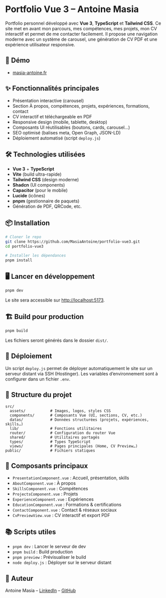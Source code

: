 # Portfolio Vue 3 – Antoine Masia

Portfolio personnel développé avec **Vue 3**, **TypeScript** et **Tailwind CSS**. Ce site met en avant mon parcours, mes compétences, mes projets, mon CV interactif et permet de me contacter facilement. Il propose une navigation moderne avec un système de carousel, une génération de CV PDF et une expérience utilisateur responsive.

## 🚀 Démo

- [masia-antoine.fr](https://masia-antoine.fr/)

## ✨ Fonctionnalités principales

- Présentation interactive (carousel)
- Section À propos, compétences, projets, expériences, formations, contact
- CV interactif et téléchargeable en PDF
- Responsive design (mobile, tablette, desktop)
- Composants UI réutilisables (boutons, cards, carousel…)
- SEO optimisé (balises meta, Open Graph, JSON-LD)
- Déploiement automatisé (script `deploy.js`)

## 🛠️ Technologies utilisées

- **Vue 3** + **TypeScript**
- **Vite** (build ultra-rapide)
- **Tailwind CSS** (design moderne)
- **Shadcn** (UI components)
- **Capacitor** (pour le mobile)
- **Lucide** (icônes)
- **pnpm** (gestionnaire de paquets)
- Génération de PDF, QRCode, etc.

## 📦 Installation

```bash
# Cloner le repo
git clone https://github.com/MasiaAntoine/portfolio-vue3.git
cd portfolio-vue3

# Installer les dépendances
pnpm install
```

## 🖥️ Lancer en développement

```bash
pnpm dev
```

Le site sera accessible sur [http://localhost:5173](http://localhost:5173).

## 🏗️ Build pour production

```bash
pnpm build
```

Les fichiers seront générés dans le dossier `dist/`.

## 🚀 Déploiement

Un script `deploy.js` permet de déployer automatiquement le site sur un serveur distant via SSH (Hostinger). Les variables d’environnement sont à configurer dans un fichier `.env`.

## 📁 Structure du projet

```
src/
  assets/           # Images, logos, styles CSS
  components/       # Composants Vue (UI, sections, CV, etc.)
  datas/            # Données structurées (projets, expériences, skills…)
  lib/              # Fonctions utilitaires
  router/           # Configuration du router Vue
  shared/           # Utilitaires partagés
  types/            # Types TypeScript
  views/            # Pages principales (Home, CV Preview…)
public/             # Fichiers statiques
```

## 🧩 Composants principaux

- `PresentationComponent.vue` : Accueil, présentation, skills
- `AboutComponent.vue` : À propos
- `SkillsComponent.vue` : Compétences
- `ProjectsComponent.vue` : Projets
- `ExperienceComponent.vue` : Expériences
- `EducationComponent.vue` : Formations & certifications
- `ContactComponent.vue` : Contact & réseaux sociaux
- `CvPreviewView.vue` : CV interactif et export PDF

## 📚 Scripts utiles

- `pnpm dev` : Lancer le serveur de dev
- `pnpm build` : Build production
- `pnpm preview` : Prévisualiser le build
- `node deploy.js` : Déployer sur le serveur distant

## 👤 Auteur

Antoine Masia – [LinkedIn](https://fr.linkedin.com/in/antoine-masia-403a17228) – [GitHub](https://github.com/MasiaAntoine)
